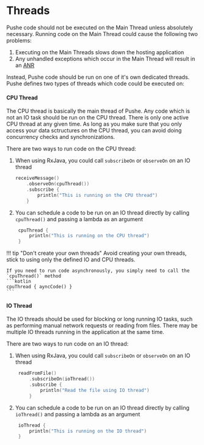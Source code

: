 # Threads

Pushe code should not be executed on the Main Thread unless absolutely necessary. Running code on the Main Thread could cause the following two problems:

1. Executing on the Main Threads slows down the hosting application
2. Any unhandled exceptions which occur in the Main Thread will result in an [ANR](https://developer.android.com/topic/performance/vitals/anr)

Instead, Pushe code should be run on one of it's own dedicated threads. Pushe defines two types of threads which code could be executed on:


#### CPU Thread
The CPU thread is basically the main thread of Pushe. Any code which is not an IO task should be run on the CPU thread. There is only one active CPU thread at any given time. As long as you make sure that you only access your data sctructures on the CPU thread, you can avoid doing concurrency checks and synchronizations.

There are two ways to run code on the CPU thread:

1. When using RxJava, you could call `subscribeOn` or `observeOn` on an IO thread
    ```kotlin
    receiveMessage()
        .observeOn(cpuThread())
        .subscribe {
            println("This is running on the CPU thread")
        }
    ```

2. You can schedule a code to be run on an IO thread directly by calling `cpuThread()` and passing a lambda as an argument
   ```kotlin
    cpuThread {
        println("This is running on the CPU thread")
    }
   ```


!!! tip "Don't create your own threads"
    Avoid creating your own threads, stick to using only the defined IO and CPU threads.

    If you need to run code asynchronously, you simply need to call the `cpuThread()` method
    ```kotlin
    cpuThread { ayncCode() }
    ```




#### IO Thread
The IO threads should be used for blocking or long running IO tasks, such as performing manual network requests or reading from files. There may be multiple IO threads running in the application at the same time.

There are two ways to run code on an IO thread:

1. When using RxJava, you could call `subscribeOn` or `observeOn` on an IO thread
   ```kotlin
    readFromFile()
        .subscribeOn(ioThread())
        .subscribe {
            println("Read the file using IO thread")
        }
   ```

2. You can schedule a code to be run on an IO thread directly by calling `ioThread()` and passing a lambda as an argument
   ```kotlin
    ioThread {
        println("This is running on the IO thread")
    }
   ```
